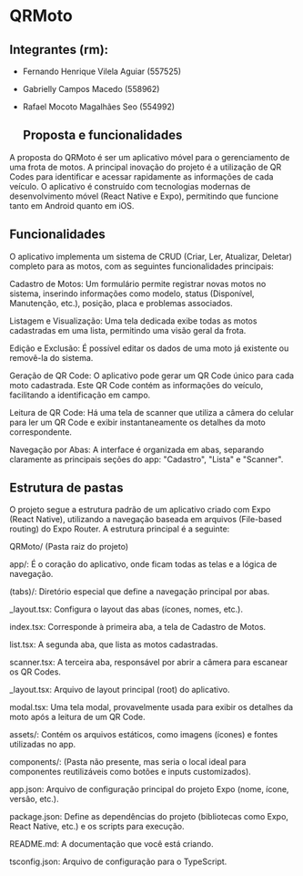 # QRMoto

## Integrantes (rm):

- Fernando Henrique Vilela Aguiar (557525)
- Gabrielly Campos Macedo (558962)
- Rafael Mocoto Magalhães Seo (554992)

  ## Proposta  e funcionalidades

A proposta do QRMoto é ser um aplicativo móvel para o gerenciamento de uma frota de motos. A principal inovação do projeto é a utilização de QR Codes para identificar e acessar rapidamente as informações de cada veículo. O aplicativo é construído com tecnologias modernas de desenvolvimento móvel (React Native e Expo), permitindo que funcione tanto em Android quanto em iOS.

## Funcionalidades
O aplicativo implementa um sistema de CRUD (Criar, Ler, Atualizar, Deletar) completo para as motos, com as seguintes funcionalidades principais:

Cadastro de Motos: Um formulário permite registrar novas motos no sistema, inserindo informações como modelo, status (Disponível, Manutenção, etc.), posição, placa e problemas associados.

Listagem e Visualização: Uma tela dedicada exibe todas as motos cadastradas em uma lista, permitindo uma visão geral da frota.

Edição e Exclusão: É possível editar os dados de uma moto já existente ou removê-la do sistema.

Geração de QR Code: O aplicativo pode gerar um QR Code único para cada moto cadastrada. Este QR Code contém as informações do veículo, facilitando a identificação em campo.

Leitura de QR Code: Há uma tela de scanner que utiliza a câmera do celular para ler um QR Code e exibir instantaneamente os detalhes da moto correspondente.

Navegação por Abas: A interface é organizada em abas, separando claramente as principais seções do app: "Cadastro", "Lista" e "Scanner".

## Estrutura de pastas
O projeto segue a estrutura padrão de um aplicativo criado com Expo (React Native), utilizando a navegação baseada em arquivos (File-based routing) do Expo Router. A estrutura principal é a seguinte:

QRMoto/ (Pasta raiz do projeto)

app/: É o coração do aplicativo, onde ficam todas as telas e a lógica de navegação.

(tabs)/: Diretório especial que define a navegação principal por abas.

_layout.tsx: Configura o layout das abas (ícones, nomes, etc.).

index.tsx: Corresponde à primeira aba, a tela de Cadastro de Motos.

list.tsx: A segunda aba, que lista as motos cadastradas.

scanner.tsx: A terceira aba, responsável por abrir a câmera para escanear os QR Codes.

_layout.tsx: Arquivo de layout principal (root) do aplicativo.

modal.tsx: Uma tela modal, provavelmente usada para exibir os detalhes da moto após a leitura de um QR Code.

assets/: Contém os arquivos estáticos, como imagens (ícones) e fontes utilizadas no app.

components/: (Pasta não presente, mas seria o local ideal para componentes reutilizáveis como botões e inputs customizados).

app.json: Arquivo de configuração principal do projeto Expo (nome, ícone, versão, etc.).

package.json: Define as dependências do projeto (bibliotecas como Expo, React Native, etc.) e os scripts para execução.

README.md: A documentação que você está criando.

tsconfig.json: Arquivo de configuração para o TypeScript.

  
